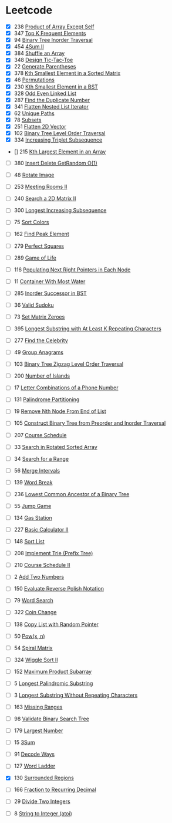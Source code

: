 # Leetcode
- [x] 238	[Product of Array Except Self](https://leetcode.com/problems/product-of-array-except-self)  
- [x] 347	[Top K Frequent Elements](https://leetcode.com/problems/top-k-frequent-elements)  
- [x] 94	[Binary Tree Inorder Traversal](https://leetcode.com/problems/binary-tree-inorder-traversal)  
- [x] 454	[4Sum II](https://leetcode.com/problems/4sum-ii)  
- [x] 384	[Shuffle an Array](https://leetcode.com/problems/shuffle-an-array)  
- [x] 348	[Design Tic-Tac-Toe](https://leetcode.com/problems/design-tic-tac-toe)  
- [x] 22	[Generate Parentheses](https://leetcode.com/problems/generate-parentheses)  
- [x] 378	[Kth Smallest Element in a Sorted Matrix](https://leetcode.com/problems/kth-smallest-element-in-a-sorted-matrix)  
- [x] 46	[Permutations](https://leetcode.com/problems/permutations)  
- [x] 230	[Kth Smallest Element in a BST](https://leetcode.com/problems/kth-smallest-element-in-a-bst)  
- [x] 328	[Odd Even Linked List](https://leetcode.com/problems/odd-even-linked-list)  
- [x] 287	[Find the Duplicate Number](https://leetcode.com/problems/find-the-duplicate-number)  
- [x] 341	[Flatten Nested List Iterator](https://leetcode.com/problems/flatten-nested-list-iterator)  
- [x] 62	[Unique Paths](https://leetcode.com/problems/unique-paths)  
- [x] 78	[Subsets](https://leetcode.com/problems/subsets)  
- [x] 251	[Flatten 2D Vector](https://leetcode.com/problems/flatten-2d-vector)   
- [x] 102	[Binary Tree Level Order Traversal](https://leetcode.com/problems/binary-tree-level-order-traversal)  
- [x] 334	[Increasing Triplet Subsequence](https://leetcode.com/problems/increasing-triplet-subsequence)  
- [] 215	[Kth Largest Element in an Array](https://leetcode.com/problems/kth-largest-element-in-an-array)  
- [ ] 380	[Insert Delete GetRandom O(1)](https://leetcode.com/problems/insert-delete-getrandom-o1) 
- [ ] 48	[Rotate Image](https://leetcode.com/problems/rotate-image)  
- [ ] 253	[Meeting Rooms II](https://leetcode.com/problems/meeting-rooms-ii)  
- [ ] 240	[Search a 2D Matrix II](https://leetcode.com/problems/search-a-2d-matrix-ii)  
- [ ] 300	[Longest Increasing Subsequence](https://leetcode.com/problems/longest-increasing-subsequence)  
- [ ] 75	[Sort Colors](https://leetcode.com/problems/sort-colors)  
- [ ] 162	[Find Peak Element](https://leetcode.com/problems/find-peak-element)  
- [ ] 279	[Perfect Squares](https://leetcode.com/problems/perfect-squares)  
- [ ] 289	[Game of Life](https://leetcode.com/problems/game-of-life)  
- [ ] 116	[Populating Next Right Pointers in Each Node](https://leetcode.com/problems/populating-next-right-pointers-in-each-node)  
- [ ] 11	[Container With Most Water](https://leetcode.com/problems/container-with-most-water)  
- [ ] 285	[Inorder Successor in BST](https://leetcode.com/problems/inorder-successor-in-bst)  
- [ ] 36	[Valid Sudoku](https://leetcode.com/problems/valid-sudoku)  
- [ ] 73	[Set Matrix Zeroes](https://leetcode.com/problems/set-matrix-zeroes)  
- [ ] 395	[Longest Substring with At Least K Repeating Characters](https://leetcode.com/problems/longest-substring-with-at-least-k-repeating-characters)  
- [ ] 277	[Find the Celebrity](https://leetcode.com/problems/find-the-celebrity)  
- [ ] 49	[Group Anagrams](https://leetcode.com/problems/group-anagrams)  
- [ ] 103	[Binary Tree Zigzag Level Order Traversal](https://leetcode.com/problems/binary-tree-zigzag-level-order-traversal)  
- [ ] 200	[Number of Islands](https://leetcode.com/problems/number-of-islands)  
- [ ] 17	[Letter Combinations of a Phone Number](https://leetcode.com/problems/letter-combinations-of-a-phone-number)  
- [ ] 131	[Palindrome Partitioning](https://leetcode.com/problems/palindrome-partitioning)  
- [ ] 19	[Remove Nth Node From End of List](https://leetcode.com/problems/remove-nth-node-from-end-of-list)  
- [ ] 105	[Construct Binary Tree from Preorder and Inorder Traversal](https://leetcode.com/problems/construct-binary-tree-from-preorder-and-inorder-traversal)  
- [ ] 207	[Course Schedule](https://leetcode.com/problems/course-schedule)  
- [ ] 33	[Search in Rotated Sorted Array](https://leetcode.com/problems/search-in-rotated-sorted-array)  
- [ ] 34	[Search for a Range](https://leetcode.com/problems/search-for-a-range)  
- [ ] 56	[Merge Intervals](https://leetcode.com/problems/merge-intervals)  
- [ ] 139	[Word Break](https://leetcode.com/problems/word-break)  
- [ ] 236	[Lowest Common Ancestor of a Binary Tree](https://leetcode.com/problems/lowest-common-ancestor-of-a-binary-tree)  
- [ ] 55	[Jump Game](https://leetcode.com/problems/jump-game)  
- [ ] 134	[Gas Station](https://leetcode.com/problems/gas-station)  
- [ ] 227	[Basic Calculator II](https://leetcode.com/problems/basic-calculator-ii)  
- [ ] 148	[Sort List](https://leetcode.com/problems/sort-list)  
- [ ] 208	[Implement Trie (Prefix Tree)](https://leetcode.com/problems/implement-trie-prefix-tree)  
- [ ] 210	[Course Schedule II](https://leetcode.com/problems/course-schedule-ii)  
- [ ] 2	[Add Two Numbers](https://leetcode.com/problems/add-two-numbers)  
- [ ] 150	[Evaluate Reverse Polish Notation](https://leetcode.com/problems/evaluate-reverse-polish-notation)  
- [ ] 79	[Word Search](https://leetcode.com/problems/word-search)  
- [ ] 322	[Coin Change](https://leetcode.com/problems/coin-change)  
- [ ] 138	[Copy List with Random Pointer](https://leetcode.com/problems/copy-list-with-random-pointer)  
- [ ] 50	[Pow(x, n)](https://leetcode.com/problems/powx-n)  
- [ ] 54	[Spiral Matrix](https://leetcode.com/problems/spiral-matrix)  
- [ ] 324	[Wiggle Sort II](https://leetcode.com/problems/wiggle-sort-ii)  
- [ ] 152	[Maximum Product Subarray](https://leetcode.com/problems/maximum-product-subarray)  
- [ ] 5	[Longest Palindromic Substring](https://leetcode.com/problems/longest-palindromic-substring)  
- [ ] 3	[Longest Substring Without Repeating Characters](https://leetcode.com/problems/longest-substring-without-repeating-characters)  
- [ ] 163	[Missing Ranges](https://leetcode.com/problems/missing-ranges)  
- [ ] 98	[Validate Binary Search Tree](https://leetcode.com/problems/validate-binary-search-tree)  
- [ ] 179	[Largest Number](https://leetcode.com/problems/largest-number)  
- [ ] 15	[3Sum](https://leetcode.com/problems/3sum)  
- [ ] 91	[Decode Ways](https://leetcode.com/problems/decode-ways)  
- [ ] 127	[Word Ladder](https://leetcode.com/problems/word-ladder)  
- [x] 130	[Surrounded Regions](https://leetcode.com/problems/surrounded-regions)  
- [ ] 166	[Fraction to Recurring Decimal](https://leetcode.com/problems/fraction-to-recurring-decimal)  
- [ ] 29	[Divide Two Integers](https://leetcode.com/problems/divide-two-integers)  
- [ ] 8	[String to Integer (atoi)](https://leetcode.com/problems/string-to-integer-atoi)  


